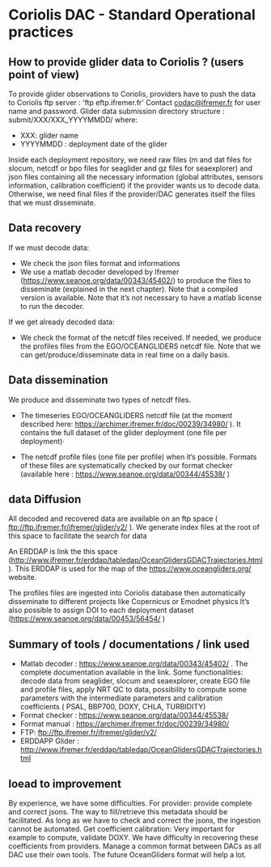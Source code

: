 # Coriolis DAC - Standard Operational practices

## How to provide glider data to Coriolis ?  (users point of view)
To provide glider observations to Coriolis, providers have to push the data to Coriolis ftp server : 'ftp eftp.ifremer.fr'
Contact codac@ifremer.fr for user name and password.
Glider data submission directory structure : submit/XXX/XXX_YYYYMMDD/ where:
- XXX: glider name
- YYYYMMDD : deployment date of the glider

Inside each deployment repository, we need raw files (m and dat files for slocum, netcdf or bpo files for seaglider and gz files for seaexplorer) and json files containing all the necessary information (global attributes, sensors information, calibration coefficient) if the provider wants us to decode data. Otherwise, we need final files if the provider/DAC generates itself the files that we must disseminate.

## Data recovery
If we must decode data:
- We check the json files format and informations
- We use a matlab decoder developed by Ifremer (https://www.seanoe.org/data/00343/45402/) to produce the files to disseminate (explained in the next chapter). Note that a compiled version is available. Note that it’s not necessary to have a matlab license to run the decoder.

If we get already decoded data:
- We check the format of the netcdf files received. If needed, we produce the profiles files from the EGO/OCEANGLIDERS netcdf file. Note that we can get/produce/disseminate data in real time on a daily basis.

## Data dissemination
We produce and disseminate two types of netcdf files.
- The timeseries EGO/OCEANGLIDERS netcdf file (at the moment described here: https://archimer.ifremer.fr/doc/00239/34980/ ). It contains the full dataset of the glider deployment (one file per deployment)·

- The netcdf profile files (one file per profile) when it’s possible. Formats of these files are systematically checked by our format checker (available here : https://www.seanoe.org/data/00344/45538/ )

## data Diffusion
All decoded and recovered data are available on an ftp space ( ftp://ftp.ifremer.fr/ifremer/glider/v2/ ). We generate index files at the root of this space to facilitate the search for data

An ERDDAP is link the this space (http://www.ifremer.fr/erddap/tabledap/OceanGlidersGDACTrajectories.html). This ERDDAP is used for the map of the https://www.oceangliders.org/ website.

The profiles files are ingested into Coriolis database then automatically disseminate to different projects like Copernicus or Emodnet physics
It’s also possible to assign DOI to each deployment dataset (https://www.seanoe.org/data/00453/56454/ )

## Summary of tools / documentations / link used
- Matlab decoder : https://www.seanoe.org/data/00343/45402/ .
The complete documentation available in the link. Some functionalities: decode data from seaglider, slocum and seaexplorer, create EGO file and profile files, apply NRT QC to data, possibility to compute some parameters with the intermediate parameters and calibration coefficients ( PSAL, BBP700, DOXY, CHLA, TURBIDITY)
- Format checker : https://www.seanoe.org/data/00344/45538/ 
- Format manual : https://archimer.ifremer.fr/doc/00239/34980/ 
- FTP: ftp://ftp.ifremer.fr/ifremer/glider/v2/ 
- ERDDAPP Glider : http://www.ifremer.fr/erddap/tabledap/OceanGlidersGDACTrajectories.html 

## loead to improvement
By experience, we have some difficulties.
For provider: provide complete and correct jsons. The way to fill/retrieve this metadata should be facilitated. As long as we have to check and correct the jsons, the ingestion cannot be automated. 
Get coefficient calibration: Very important for example to compute, validate DOXY. We have difficulty in recovering these coefficients from providers.
Manage a common format between DACs as all DAC use their own tools. The future OceanGliders format will help a lot.
